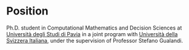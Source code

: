 # Position 

Ph.D. student in Computational Mathematics and Decision Sciences at [Università degli Studi di Pavia](https://web.unipv.it/) in a joint program with [Università della Svizzera Italiana](https://www.usi.ch/it), under the supervision of Professor Stefano Gualandi.


<!--- ## Teaching and Tutoring activity --->
<!--- panno --->
<!--- gabor --->
<!--- tutor per algebra e geometria --->


